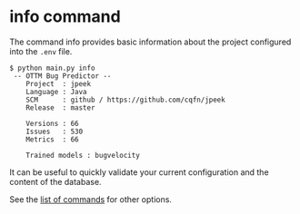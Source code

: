 # info command

The command info provides basic information about the project configured into the ```.env``` file.

    $ python main.py info
     -- OTTM Bug Predictor --
        Project  : jpeek
        Language : Java
        SCM      : github / https://github.com/cqfn/jpeek
        Release  : master
        
        Versions : 66
        Issues   : 530
        Metrics  : 66
    
        Trained models : bugvelocity

It can be useful to quickly validate your current configuration and the content of the database.

See the [list of commands](./commands.md) for other options.
